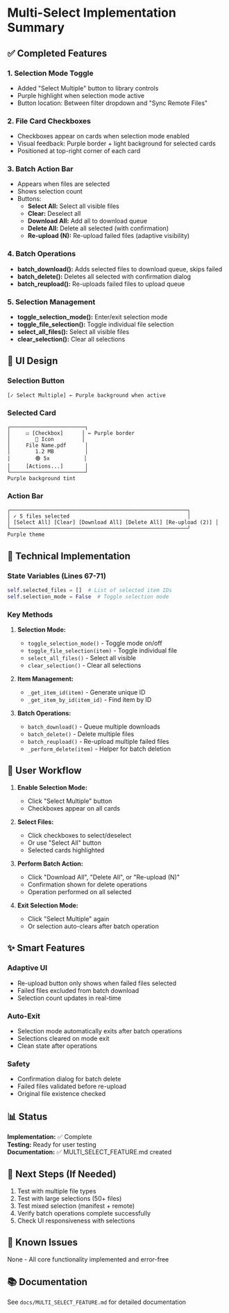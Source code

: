 # Multi-Select Implementation Summary

## ✅ Completed Features

### 1. Selection Mode Toggle
- Added "Select Multiple" button to library controls
- Purple highlight when selection mode active
- Button location: Between filter dropdown and "Sync Remote Files"

### 2. File Card Checkboxes
- Checkboxes appear on cards when selection mode enabled
- Visual feedback: Purple border + light background for selected cards
- Positioned at top-right corner of each card

### 3. Batch Action Bar
- Appears when files are selected
- Shows selection count
- Buttons:
  - **Select All:** Select all visible files
  - **Clear:** Deselect all
  - **Download All:** Add all to download queue
  - **Delete All:** Delete all selected (with confirmation)
  - **Re-upload (N):** Re-upload failed files (adaptive visibility)

### 4. Batch Operations
- **batch_download():** Adds selected files to download queue, skips failed
- **batch_delete():** Deletes all selected with confirmation dialog
- **batch_reupload():** Re-uploads failed files to upload queue

### 5. Selection Management
- **toggle_selection_mode():** Enter/exit selection mode
- **toggle_file_selection():** Toggle individual file selection
- **select_all_files():** Select all visible files
- **clear_selection():** Clear all selections

## 🎨 UI Design

### Selection Button
```
[✓ Select Multiple] ← Purple background when active
```

### Selected Card
```
┌────────────────────────┐
│     ☑️ [Checkbox]      │ ← Purple border
│        📄 Icon         │
│     File Name.pdf      │
│        1.2 MB          │
│        🟢 5x           │
│     [Actions...]       │
└────────────────────────┘
Purple background tint
```

### Action Bar
```
┌─────────────────────────────────────────────────────────┐
│ ✓ 5 files selected                                      │
│ [Select All] [Clear] [Download All] [Delete All] [Re-upload (2)] │
└─────────────────────────────────────────────────────────┘
Purple theme
```

## 🔧 Technical Implementation

### State Variables (Lines 67-71)
```python
self.selected_files = []  # List of selected item IDs
self.selection_mode = False  # Toggle selection mode
```

### Key Methods
1. **Selection Mode:**
   - `toggle_selection_mode()` - Toggle mode on/off
   - `toggle_file_selection(item)` - Toggle individual file
   - `select_all_files()` - Select all visible
   - `clear_selection()` - Clear all selections

2. **Item Management:**
   - `_get_item_id(item)` - Generate unique ID
   - `_get_item_by_id(item_id)` - Find item by ID

3. **Batch Operations:**
   - `batch_download()` - Queue multiple downloads
   - `batch_delete()` - Delete multiple files
   - `batch_reupload()` - Re-upload multiple failed files
   - `_perform_delete(item)` - Helper for batch deletion

## 📝 User Workflow

1. **Enable Selection Mode:**
   - Click "Select Multiple" button
   - Checkboxes appear on all cards

2. **Select Files:**
   - Click checkboxes to select/deselect
   - Or use "Select All" button
   - Selected cards highlighted

3. **Perform Batch Action:**
   - Click "Download All", "Delete All", or "Re-upload (N)"
   - Confirmation shown for delete operations
   - Operation performed on all selected

4. **Exit Selection Mode:**
   - Click "Select Multiple" again
   - Or selection auto-clears after batch operation

## ✨ Smart Features

### Adaptive UI
- Re-upload button only shows when failed files selected
- Failed files excluded from batch download
- Selection count updates in real-time

### Auto-Exit
- Selection mode automatically exits after batch operations
- Selections cleared on mode exit
- Clean state after operations

### Safety
- Confirmation dialog for batch delete
- Failed files validated before re-upload
- Original file existence checked

## 📊 Status

**Implementation:** ✅ Complete  
**Testing:** Ready for user testing  
**Documentation:** ✅ MULTI_SELECT_FEATURE.md created  

## 🎯 Next Steps (If Needed)

1. Test with multiple file types
2. Test with large selections (50+ files)
3. Test mixed selection (manifest + remote)
4. Verify batch operations complete successfully
5. Check UI responsiveness with selections

## 🐛 Known Issues
None - All core functionality implemented and error-free

## 📚 Documentation
See `docs/MULTI_SELECT_FEATURE.md` for detailed documentation

